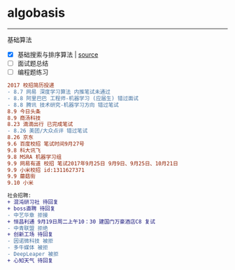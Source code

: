 # algobasis

***
基础算法

- [x] 基础搜索与排序算法 | [source](http://interactivepython.org/runestone/static/pythonds/SortSearch/toctree.html)
- [ ] 面试题总结
- [ ] 编程题练习 

```diff
2017 校招简历投递
- 8.7 网易 深度学习算法 内推笔试未通过
- 8.8 阿里巴巴 工程师-机器学习 (应届生) 错过面试
- 8.8 腾讯 技术研究-机器学习方向 错过笔试
8.9 今日头条
8.9 商汤科技
8.23 滴滴出行 已完成笔试
- 8.26 美团/大众点评 错过笔试
8.26 京东
9.6 百度校招 笔试时间9月27号
9.8 科大讯飞
9.8 MSRA 机器学习组
9.9 网易有道 校招 笔试2017年9月25日 9月9日、9月25日、10月21日
9.9 小米校招 id:1311627371
9.9 蘑菇街
9.10 小米
```
```diff
社会招聘:
+ 混沌研习社 待回复
+ boss直聘 待回复
- 中艺华章 拒接
+ 恒昌利通 9月19日周二上午10：30 建国门万豪酒店C8 复试
- 中青联盟 拒绝
+ 创新工场 待回复
- 因诺微科技 被拒
- 多牛媒体 被拒
- DeepLeaper 被拒
+ 心知天气 待回复
```